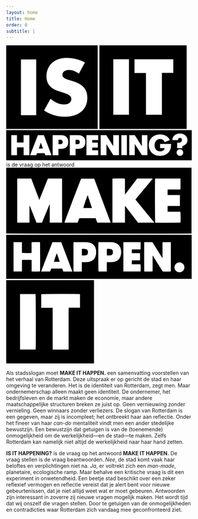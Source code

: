 ```yaml
---
layout: home
title: Home
order: 0
subtitle: |
---
```

<div class="intro">
	<img src="/assets/logos/iih-b-01.svg" alt="Is" markdown="1">
	<img src="/assets/logos/iih-b-02.svg" alt="It" markdown="1">
	<img src="/assets/logos/iih-b-03.svg" alt="Happening?" markdown="1">
	is de vraag op het antwoord 
	<a href="https://www.rotterdammakeithappen.nl" target="_blank">
		<img src="/assets/logos/mih-b-01.svg" alt="Make" markdown="1">
		<img src="/assets/logos/mih-b-02.svg" alt="It" markdown="1">
		<img src="/assets/logos/mih-b-03.svg" alt="Happen." markdown="1">
	</a>
</div>

Als stadsslogan moet **MAKE IT HAPPEN.** een samenvatting voorstellen van het verhaal van Rotterdam. Deze uitspraak er op gericht de stad en haar omgeving te veranderen. Het is de identiteit van Rotterdam, zegt men. Maar ondernemerschap alleen maakt geen identiteit. De ondernemer, het bedrijfsleven en de markt maken de economie, maar andere maatschappelijke structuren breken ze juist op. Geen vernieuwing zonder vernieling. Geen winnaars zonder verliezers. De slogan van Rotterdam is een gegeven, maar zij is incompleet; het ontbreekt haar aan reflectie. Onder het fineer van haar _can-do_ mentaliteit vindt men een ander stedelijke bewustzijn. Een bewustzijn dat getuigen is van de (toenemende) onmogelijkheid om de werkelijkheid—en de stad—te maken. Zelfs Rotterdam kan namelijk niet altijd de werkelijkheid naar haar hand zetten.

**IS IT HAPPENING?** is de vraag op het antwoord **MAKE IT HAPPEN.** De vraag stellen is de vraag beantwoorden. _Nee_, de stad komt vaak haar beloftes en verplichtingen niet na. _Ja_, er voltrekt zich een _man-made_, planetaire, ecologische ramp. Maar behalve een kritische vraag is dit een experiment in onwetendheid. Een beetje stad beschikt over een zeker reflexief vermogen en reflectie vereist dat je alert bent voor nieuwe gebeurtenissen, dat je niet altijd weet wat er moet gebeuren. Antwoorden zijn interessant in zoverre zij nieuwe vragen mogelijk maken. Het wordt tijd dat wij onszelf die vragen stellen. Door te getuigen van de onmogelijkheden en contradicties waar Rotterdam zich vandaag mee geconfronteerd ziet.